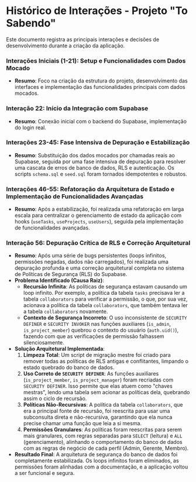 # Histórico de Interações - Projeto "To Sabendo"

Este documento registra as principais interações e decisões de desenvolvimento durante a criação da aplicação.

### Interações Iniciais (1-21): Setup e Funcionalidades com Dados Mocado
- **Resumo**: Foco na criação da estrutura do projeto, desenvolvimento das interfaces e implementação das funcionalidades principais com dados mocados.

### Interação 22: Início da Integração com Supabase
- **Resumo**: Conexão inicial com o backend do Supabase, implementação do login real.

### Interações 23-45: Fase Intensiva de Depuração e Estabilização
- **Resumo**: Substituição dos dados mocados por chamadas reais ao Supabase, seguida por uma fase intensiva de depuração para resolver uma cascata de erros de banco de dados, RLS e autenticação. Os scripts `schema.sql` e `seed.sql` foram tornados idempotentes e robustos.

### Interações 46-55: Refatoração da Arquitetura de Estado e Implementação de Funcionalidades Avançadas
- **Resumo**: Após a estabilização, foi realizada uma refatoração em larga escala para centralizar o gerenciamento de estado da aplicação com hooks (`useTasks`, `useProjects`, `useUsers`), seguida pela implementação de funcionalidades avançadas.

### Interação 56: Depuração Crítica de RLS e Correção Arquitetural
- **Resumo**: Após uma série de bugs persistentes (loops infinitos, permissões negadas, dados não carregados), foi realizada uma depuração profunda e uma correção arquitetural completa no sistema de Políticas de Segurança (RLS) do Supabase.
- **Problema Identificado (Causa Raiz)**:
    -   **Recursão Infinita**: As políticas de segurança estavam causando um loop infinito. Por exemplo, a política da tabela `tasks` precisava ler a tabela `collaborators` para verificar a permissão, o que, por sua vez, acionava a política da tabela `collaborators`, que também tentava ler a tabela `collaborators` novamente.
    -   **Contexto de Segurança Incorreto**: O uso inconsistente de `SECURITY DEFINER` e `SECURITY INVOKER` nas funções auxiliares (`is_admin`, `is_project_member`) quebrou o contexto do usuário (`auth.uid()`), fazendo com que as verificações de permissão falhassem silenciosamente.
- **Solução Arquitetural Implementada**:
    1.  **Limpeza Total**: Um script de migração mestre foi criado para remover todas as políticas de RLS antigas e conflitantes, limpando o estado quebrado do banco de dados.
    2.  **Uso Correto de `SECURITY DEFINER`**: As funções auxiliares (`is_project_member`, `is_project_manager`) foram recriadas com `SECURITY DEFINER`. Isso permite que elas atuem como "chaves mestras", lendo uma tabela sem acionar as políticas dela, quebrando assim o ciclo de recursão.
    3.  **Políticas Não-Recursivas**: A política da tabela `collaborators`, que era a principal fonte de recursão, foi reescrita para usar uma subconsulta direta e não-recursiva, garantindo que ela nunca precise chamar uma função que leia a si mesma.
    4.  **Permissões Granulares**: As políticas foram reescritas para serem mais granulares, com regras separadas para `SELECT` (leitura) e `ALL` (gerenciamento), alinhando o comportamento do banco de dados com as regras de negócio de cada perfil (Admin, Gerente, Membro).
- **Resultado Final**: A arquitetura de segurança do banco de dados foi completamente estabilizada. Os loops infinitos foram eliminados, as permissões foram alinhadas com a documentação, e a aplicação voltou a ser funcional e segura.
